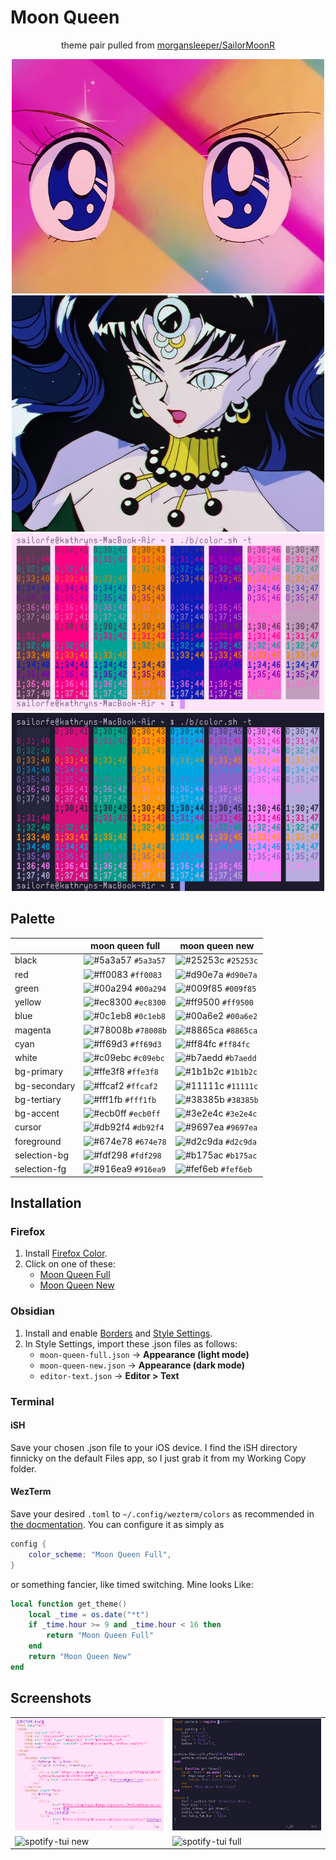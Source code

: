 # Moon Queen

<div align="center">
<p>theme pair pulled from <a href="https://github.com/morgansleeper/SailorMoonR">morgansleeper/SailorMoonR</a></p>
<img src="assets/ep1-crop.png" alt="moon prism power makeup!!" width="500px">
<img src="assets/ep167-crop.png" alt="dead moon queen" width="500px">
<img src="assets/wezterm-full.png" alt="moon queen full" width="500px">
<img src="assets/wezterm-new.png" alt="moon queen new" width="500px">
</div>

## Palette

|              | moon queen full                                                           | moon queen new                                                            |
| ------------ | ------------------------------------------------------------------------- | ------------------------------------------------------------------------- |
| black        | ![#5a3a57](https://via.placeholder.com/15/5a3a57/000000?text=+) `#5a3a57` | ![#25253c](https://via.placeholder.com/15/25253c/000000?text=+) `#25253c` |
| red          | ![#ff0083](https://via.placeholder.com/15/ff0083/000000?text=+) `#ff0083` | ![#d90e7a](https://via.placeholder.com/15/d90e7a/000000?text=+) `#d90e7a` |
| green        | ![#00a294](https://via.placeholder.com/15/00a294/000000?text=+) `#00a294` | ![#009f85](https://via.placeholder.com/15/009f85/000000?text=+) `#009f85` |
| yellow       | ![#ec8300](https://via.placeholder.com/15/ec8300/000000?text=+) `#ec8300` | ![#ff9500](https://via.placeholder.com/15/ff9500/000000?text=+) `#ff9500` |
| blue         | ![#0c1eb8](https://via.placeholder.com/15/0c1eb8/000000?text=+) `#0c1eb8` | ![#00a6e2](https://via.placeholder.com/15/00a6e2/000000?text=+) `#00a6e2` |
| magenta      | ![#78008b](https://via.placeholder.com/15/78008b/000000?text=+) `#78008b` | ![#8865ca](https://via.placeholder.com/15/8865ca/000000?text=+) `#8865ca` |
| cyan         | ![#ff69d3](https://via.placeholder.com/15/ff69d3/000000?text=+) `#ff69d3` | ![#ff84fc](https://via.placeholder.com/15/ff84fc/000000?text=+) `#ff84fc` |
| white        | ![#c09ebc](https://via.placeholder.com/15/c09ebc/000000?text=+) `#c09ebc` | ![#b7aedd](https://via.placeholder.com/15/b7aedd/000000?text=+) `#b7aedd` |
| bg-primary   | ![#ffe3f8](https://via.placeholder.com/15/ffe3f8/000000?text=+) `#ffe3f8` | ![#1b1b2c](https://via.placeholder.com/15/1b1b2c/000000?text=+) `#1b1b2c` |
| bg-secondary | ![#ffcaf2](https://via.placeholder.com/15/ffcaf2/000000?text=+) `#ffcaf2` | ![#11111c](https://via.placeholder.com/15/11111c/000000?text=+) `#11111c` |
| bg-tertiary  | ![#fff1fb](https://via.placeholder.com/15/fff1fb/000000?text=+) `#fff1fb` | ![#38385b](https://via.placeholder.com/15/38385b/000000?text=+) `#38385b` |
| bg-accent    | ![#ecb0ff](https://via.placeholder.com/15/ecb0ff/000000?text=+) `#ecb0ff` | ![#3e2e4c](https://via.placeholder.com/15/3e2e4c/000000?text=+) `#3e2e4c` |
| cursor       | ![#db92f4](https://via.placeholder.com/15/db92f4/000000?text=+) `#db92f4` | ![#9697ea](https://via.placeholder.com/15/9697ea/000000?text=+) `#9697ea` |
| foreground   | ![#674e78](https://via.placeholder.com/15/674e78/000000?text=+) `#674e78` | ![#d2c9da](https://via.placeholder.com/15/d2c9da/000000?text=+) `#d2c9da` |
| selection-bg | ![#fdf298](https://via.placeholder.com/15/fdf298/000000?text=+) `#fdf298` | ![#b175ac](https://via.placeholder.com/15/b175ac/000000?text=+) `#b175ac` |
| selection-fg | ![#916ea9](https://via.placeholder.com/15/916ea9/000000?text=+) `#916ea9` | ![#fef6eb](https://via.placeholder.com/15/fef6eb/000000?text=+) `#fef6eb` |


## Installation

### Firefox

 1. Install [Firefox Color](https://addons.mozilla.org/en-US/firefox/addon/firefox-color/).
 2. Click on one of these:
    - [Moon Queen Full](https://color.firefox.com/?theme=XQAAAAIoAQAAAAAAAABBqYhm849SCia2CaaEGccwS-xMDPsqvXkIar6hepO9VKy8UGKWymLn_KNg1e23xPY2Vplxl4lPYtGrMFB_CbkSuRVHFktBP0_HJk0uKdhRWBMyQAXmMP_-woUw4fyyDU5YZxsgTkQXXGK0B-zCSQ6s05kp0onUv3bbkrE8uwmf6CVCemaENQQHZ7KrljijnyEc2Yw9GXEVtK6KqmJqsFVHjTXtRYYauG1VXj4jcGEakx_MfHbgXml__zbubAA)
    - [Moon Queen New](https://color.firefox.com/?theme=XQAAAAInAQAAAAAAAABBqYhm849SCia2CaaEGccwS-xMDPr9Z-qwEt0Y78fEBV0s5T5VYT16hsxEvJlrkUJlz3WCw-bt9KK1thplGnd6OgiAko6INdKPBC-tDHKEbgGJ_aEUeeMwLx4Zxro8F_zmYJ0pf-QG6e10swEkZvOKzs-DjenLH8uw4FbJQvhthRE9lse51iDtQR4EkwlGXw03-fk4QHeRutrrDDgJjimILK_S25kyY4HgKs_ohq2BAKchSs1jkVxrgrtgQm__9Wb4YA)

### Obsidian
 1. Install and enable [Borders](https://github.com/Akifyss/obsidian-border)
    and [Style Settings](https://github.com/mgmeyers/obsidian-style-settings).
 2. In Style Settings, import these .json files as follows:
    - `moon-queen-full.json` &rarr; **Appearance (light mode)**
    - `moon-queen-new.json` &rarr; **Appearance (dark mode)**
    - `editor-text.json` &rarr; **Editor > Text**

### Terminal

#### iSH

Save your chosen .json file to your iOS device. I find the iSH directory
finnicky on the default Files app, so I just grab it from my Working Copy
folder.

#### WezTerm

Save your desired `.toml` to `~/.config/wezterm/colors` as recommended in [the
docmentation](https://wezfurlong.org/wezterm/config/appearance.html#defining-a-color-scheme-in-a-separate-file).
You can configure it as simply as

```lua
config {
    color_scheme: "Moon Queen Full",
}
```
or something fancier, like timed switching. Mine looks Like:

```lua
local function get_theme()
    local _time = os.date("*t")
    if _time.hour >= 9 and _time.hour < 16 then
        return "Moon Queen Full"
    end
    return "Moon Queen New"
end
```

## Screenshots

<table>
    <tr>
        <td width="50%"><img src="assets/vim-full.png" alt="vim full html"></td>
        <td width="50%"><img src="assets/vim-new.png" alt="vim new lua"></td>
    </tr>
    <tr>
        <td><img src="assets/spot-new.png" alt="spotify-tui new"></td>
        <td><img src="assets/spot-full.png" alt="spotify-tui full"></td>
</table>
